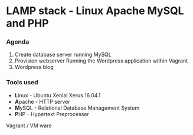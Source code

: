 # LAMP stack - Linux Apache MySQL and PHP

### Agenda

1. Create database server running MySQL
1. Provision webserver Running the Wordpress application within Vagrant
1. Wordpress blog

### Tools used

* **L**inux - Ubuntu Xenial Xerus 16.04.1
* **A**pache - HTTP server
* **M**ySQL - Relational Database Management System
* **P**HP - Hypertext Preprocesser

Vagrant / VM ware
